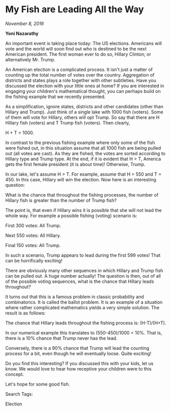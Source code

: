 
# My Fish are Leading All the Way
*November 8, 2016*


**Yoni Nazarathy**

An important event is taking place today: The US elections. Americans will vote and the world will soon find out who is destined to be the next American president. The first woman ever to do so, Hillary Clinton; or alternatively Mr. Trump.


An American election is a complicated process. It isn't just a matter of counting up the total number of votes over the country. Aggregation of districts and states plays a role together with other subtleties. Have you discussed the election with your little ones at home? If you are interested in engaging your children's mathematical thought, you can perhaps build on the fishing example that we recently presented.

 

As a simplification, ignore states, districts and other candidates (other than Hillary and Trump). Just think of a single lake with 1000 fish (voters). Some of them will vote for Hillary, others will opt Trump. So say that there are H Hillary fish (voters) and T Trump fish (voters). Then clearly,

 

H + T = 1000.

 

In contrast to the previous fishing example where only some of the fish were fished out, in this situation assume that all 1000 fish are being pulled out (all votes are cast). As they are fished, the votes are sorted according to Hillary type and Trump type. At the end, if it is evident that H > T, America gets the first female president (it is about time)! Otherwise, Trump.

 

In our lake, let's assume H > T. For example, assume that H = 550 and T = 450. In this case, Hillary will win the election. Now here is an interesting question:

 

What is the chance that throughout the fishing processes, the number of Hillary fish is greater than the number of Trump fish?

 

The point is, that even if Hillary wins it is possible that she will not lead the whole way. For example a possible fishing (voting) scenario is:

First 300 votes: All Trump.

Next 550 votes: All Hillary.

Final 150 votes: All Trump.

 

In such a scenario, Trump appears to lead during the first 599 votes! That can be horrifically exciting!

 

There are obviously many other sequences in which Hillary and Trump fish can be pulled out. A huge number actually! The question is then, out of all of the possible voting sequences, what is the chance that Hillary leads throughout?

 

It turns out that this is a famous problem in classic probability and combinatorics. It is called the ballot problem. It is an example of a situation where rather complicated mathematics yields a very simple solution. The result is as follows:

 

The chance that Hillary leads throughout
the fishing process is: (H-T)/(H+T).

 

In our numerical example this translates to (550-450)/1000 = 10%. That is, there is a 10% chance that Trump never has the lead.

 

Conversely, there is a 90% chance that Trump will lead the counting process for a bit, even though he will eventually loose. Quite exciting!

 

Do you find this interesting? If you discussed this with your kids, let us know. We would love to hear how receptive your children were to this concept. 

 

Let's hope for some good fish.

 

 

 

 

 

Search Tags:

Election